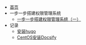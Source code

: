 <!-- docs/_sidebar.md -->

- [首页](/README)
- 一步一步搭建权限管理系统
  - [一步一步搭建权限管理系统（一）](upm/upm.md)
- 记录
  - [安装hugo](books/安装hugo.md)
  - [CentOS安装Docsify](books/CentOS安装Docsify.md)

